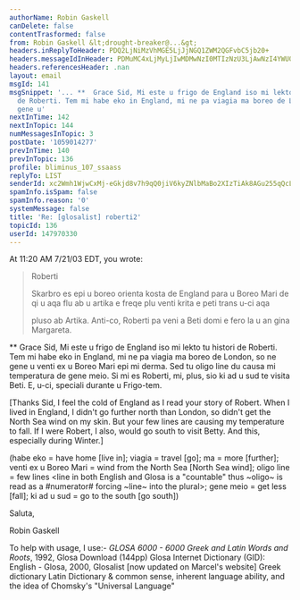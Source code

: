 ```yaml
---
authorName: Robin Gaskell
canDelete: false
contentTrasformed: false
from: Robin Gaskell &lt;drought-breaker@...&gt;
headers.inReplyToHeader: PDQ2LjNiMzVhMGE5LjJjNGQ1ZWM2QGFvbC5jb20+
headers.messageIdInHeader: PDMuMC4xLjMyLjIwMDMwNzI0MTIzNzU3LjAwNzI4YWU0QHBhY2lmaWMubmV0LmF1Pg==
headers.referencesHeader: .nan
layout: email
msgId: 141
msgSnippet: '... **  Grace Sid, Mi este u frigo de England iso mi lekto tu histori
  de Roberti. Tem mi habe eko in England, mi ne pa viagia ma boreo de London, so ne
  gene u'
nextInTime: 142
nextInTopic: 144
numMessagesInTopic: 3
postDate: '1059014277'
prevInTime: 140
prevInTopic: 136
profile: bliminus_107_ssaass
replyTo: LIST
senderId: xc2Wmh1WjwCxMj-eGkjd8v7h9qQ0jiV6kyZNlbMaBo2XIzTiAk8AGu255qQcLnxFabd-9H57CNh-X0wECtSXOameH5I2FmYuAkrCOG_QzLmmNQ8U1A
spamInfo.isSpam: false
spamInfo.reason: '0'
systemMessage: false
title: 'Re: [glosalist] roberti2'
topicId: 136
userId: 147970330
---
```


At 11:20 AM 7/21/03 EDT, you wrote:
>Roberti
>
>Skarbro es epi u boreo orienta kosta de 
>England para u Boreo Mari de qi u aqa 
>flu ab u artika e freqe plu venti krita e peti trans u-ci aqa 
>
>pluso ab Artika. 
>Anti-co, Roberti pa veni a Beti domi 
>e fero la u an gina Margareta.
>
**  Grace Sid,
    Mi este u frigo de England iso mi lekto tu histori de Roberti.
    Tem mi habe eko in England, mi ne pa viagia ma boreo de London, so ne
gene u venti ex u Boreo Mari epi mi derma.  Sed tu oligo line du causa mi
temperatura de gene meio.
    Si mi es Roberti, mi, plus, sio ki ad u sud te visita Beti.  E, u-ci,
speciali durante u Frigo-tem.

   [Thanks Sid,
    I feel the cold of England as I read your story of Robert.
    When I lived in England, I didn't go further north than London, so
didn't get the North Sea wind on my skin.  But your few lines are causing
my temperature to fall.
    If I were Robert, I also, would go south to visit Betty.  And this,
especially during Winter.]

  (habe eko = have home [live in]; viagia = travel [go]; 
   ma = more [further]; venti ex u Boreo Mari = wind from the
   North Sea [North Sea wind]; oligo line = few lines <line in
   both English and Glosa is a "countable" thus ~oligo~ is read 
   as a #numerator# forcing ~line~ into the plural>; 
   gene meio = get less [fall]; ki ad u sud = go to the south
   [go south])

Saluta,

Robin Gaskell
 
  
  To help with usage, I use:-
     _GLOSA 6000 - 6000 Greek and Latin Words and Roots_, 1992, Glosa
     Download (144pp) Glosa Internet Dictionary (GID): English - Glosa, 
         2000, Glosalist [now updated on Marcel's website]
     Greek dictionary
     Latin Dictionary 
     & common sense, inherent language ability, and the idea of Chomsky's
         "Universal Language" 



